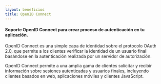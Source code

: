 ```yaml
---
layout: beneficios
title: OpenID Connect
---
```


#### Soporte OpenID Connect para crear proceso de autenticación en tu aplicación.

OpenID Connect es una simple capa de identidad sobre el protocolo OAuth 2.0, que permite a los clientes verificar la identidad de un usuario final basándose en la autenticación realizada por un servidor de autorización.

OpenID Connect permite a una amplia gama de clientes solicitar y recibir información sobre sesiones autenticadas y usuarios finales, incluyendo clientes basados en web, aplicaciones móviles y clientes JavaScript.
